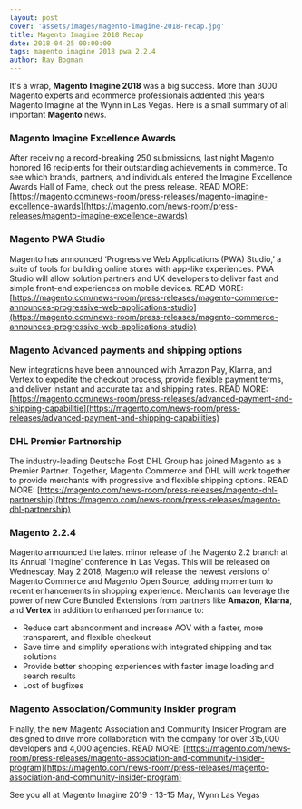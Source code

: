 ```yaml
---
layout: post
cover: 'assets/images/magento-imagine-2018-recap.jpg'
title: Magento Imagine 2018 Recap
date: 2018-04-25 00:00:00
tags: magento imagine 2018 pwa 2.2.4
author: Ray Bogman
---
```


It's a wrap, **Magento Imagine 2018** was a big success. More than 3000 Magento experts and ecommerce professionals addented this years Magento Imagine at the Wynn in Las Vegas. Here is a small summary of all important **Magento** news.

### Magento Imagine Excellence Awards
After receiving a record-breaking 250 submissions, last night Magento honored 16 recipients for their outstanding achievements in commerce.
To see which brands, partners, and individuals entered the Imagine Excellence Awards Hall of Fame, check out the press release.
READ MORE: [https://magento.com/news-room/press-releases/magento-imagine-excellence-awards](https://magento.com/news-room/press-releases/magento-imagine-excellence-awards)

### Magento PWA Studio
Magento has announced ‘Progressive Web Applications (PWA) Studio,’ a suite of tools for building online stores with app-like experiences.
PWA Studio will allow solution partners and UX developers to deliver fast and simple front-end experiences on mobile devices.
READ MORE: [https://magento.com/news-room/press-releases/magento-commerce-announces-progressive-web-applications-studio](https://magento.com/news-room/press-releases/magento-commerce-announces-progressive-web-applications-studio)

### Magento Advanced payments and shipping options
New integrations have been announced with Amazon Pay, Klarna, and Vertex to expedite the checkout process, provide flexible payment terms, and deliver instant and accurate tax and shipping rates.
READ MORE: [https://magento.com/news-room/press-releases/advanced-payment-and-shipping-capabilitie](https://magento.com/news-room/press-releases/advanced-payment-and-shipping-capabilities)

### DHL Premier Partnership
The industry-leading Deutsche Post DHL Group has joined Magento as a Premier Partner.
Together, Magento Commerce and DHL will work together to provide merchants with progressive and flexible shipping options.
READ MORE: [https://magento.com/news-room/press-releases/magento-dhl-partnership](https://magento.com/news-room/press-releases/magento-dhl-partnership)

### Magento 2.2.4
Magento announced the latest minor release of the Magento 2.2 branch at its Annual 'Imagine' conference in Las Vegas.
This will be released on Wednesday, May 2 2018, Magento will release the newest versions of Magento Commerce and Magento Open Source, adding momentum to recent enhancements in shopping experience. Merchants can leverage the power of new Core Bundled Extensions from partners like **Amazon**, **Klarna**, and **Vertex** in addition to enhanced performance to:

- Reduce cart abandonment and increase AOV with a faster, more transparent, and flexible checkout
- Save time and simplify operations with integrated shipping and tax solutions
- Provide better shopping experiences with faster image loading and search results
- Lost of bugfixes

### Magento Association/Community Insider program
Finally, the new Magento Association and Community Insider Program are designed to drive more collaboration with the company for over 315,000 developers and 4,000 agencies.
READ MORE: [https://magento.com/news-room/press-releases/magento-association-and-community-insider-program](https://magento.com/news-room/press-releases/magento-association-and-community-insider-program)

See you all at Magento Imagine 2019 - 13-15 May, Wynn Las Vegas
